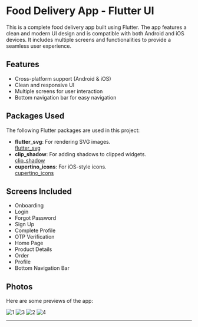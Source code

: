 # Food Delivery App - Flutter UI 

This is a complete food delivery app built using Flutter. The app features a clean and modern UI design and is compatible with both Android and iOS devices. It includes multiple screens and functionalities to provide a seamless user experience.

## Features

- Cross-platform support (Android & iOS)
- Clean and responsive UI
- Multiple screens for user interaction
- Bottom navigation bar for easy navigation

## Packages Used

The following Flutter packages are used in this project:

- **flutter_svg**: For rendering SVG images.  
  [flutter_svg](https://pub.dev/packages/flutter_svg)
- **clip_shadow**: For adding shadows to clipped widgets.  
  [clip_shadow](https://pub.dev/packages/clip_shadow)
- **cupertino_icons**: For iOS-style icons.  
  [cupertino_icons](https://pub.dev/packages/cupertino_icons)

## Screens Included

- Onboarding
- Login
- Forgot Password
- Sign Up
- Complete Profile
- OTP Verification
- Home Page
- Product Details
- Order
- Profile
- Bottom Navigation Bar

## Photos

Here are some previews of the app:

![1](https://github.com/user-attachments/assets/434422dd-c913-426f-bd06-ed89badbc75a)
![3](https://github.com/user-attachments/assets/96e51e89-55de-4de0-9f16-cb8732143ea1)
![2](https://github.com/user-attachments/assets/6851617e-dec8-4a4e-aae8-5f1e1206d647)
![4](https://github.com/user-attachments/assets/1a29f163-432a-4735-adc1-4bdf447366f6)


---

